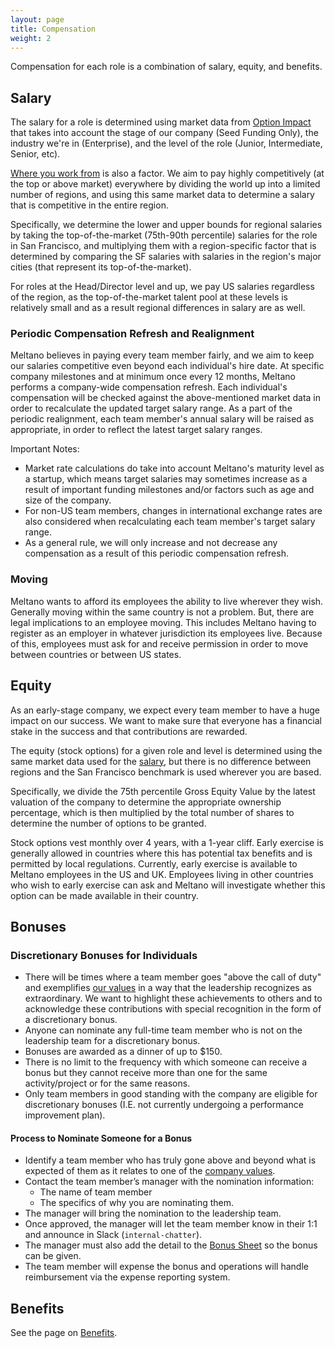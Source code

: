 ```yaml
---
layout: page
title: Compensation
weight: 2
---
```


Compensation for each role is a combination of salary, equity, and benefits.

## Salary

The salary for a role is determined using market data from [Option Impact](https://www.optionimpact.com/) that takes into account the stage of our company (Seed Funding Only), the industry we're in (Enterprise), and the level of the role (Junior, Intermediate, Senior, etc).

[Where you work from](/company/all-remote#where-we-hire) is also a factor.
We aim to pay highly competitively (at the top or above market) everywhere by
dividing the world up into a limited number of regions,
and using this same market data to determine a salary that is competitive in the entire region.

Specifically, we determine the lower and upper bounds for regional salaries by
taking the top-of-the-market (75th-90th percentile) salaries for the role in San Francisco, and
multiplying them with a region-specific factor that is determined by comparing the SF salaries with salaries in the region's major cities (that represent its top-of-the-market).

For roles at the Head/Director level and up, we pay US salaries regardless of the region,
as the top-of-the-market talent pool at these levels is relatively small and as a result regional differences in salary are as well.

### Periodic Compensation Refresh and Realignment

Meltano believes in paying every team member fairly, and we aim to keep our salaries competitive even beyond each individual's hire date. At specific company milestones and at minimum once every 12 months, Meltano performs a company-wide compensation refresh. Each individual's compensation will be checked against the above-mentioned market data in order to recalculate the updated target salary range. As a part of the periodic realignment, each team member's annual salary will be raised as appropriate, in order to reflect the latest target salary ranges.

Important Notes:

- Market rate calculations do take into account Meltano's maturity level as a startup, which means target salaries may sometimes increase as a result of important funding milestones and/or factors such as age and size of the company.
- For non-US team members, changes in international exchange rates are also considered when recalculating each team member's target salary range.
- As a general rule, we will only increase and not decrease any compensation as a result of this periodic compensation refresh.

### Moving

Meltano wants to afford its employees the ability to live wherever they wish.  Generally moving within the same country is not a problem.  But, there are legal implications to an employee moving.  This includes Meltano having to register as an employer in whatever jurisdiction its employees live.  Because of this, employees must ask for and receive permission in order to move between countries or between US states.

## Equity

As an early-stage company, we expect every team member to have a huge impact on our success. We want to make sure that everyone has a financial stake in the success and that contributions are rewarded.

The equity (stock options) for a given role and level is determined using the same market data used for the [salary](#salary), but there is no difference between regions and the San Francisco benchmark is used wherever you are based.

Specifically, we divide the 75th percentile Gross Equity Value by the latest valuation of the company to determine the appropriate ownership percentage, which is then multiplied by the total number of shares to determine the number of options to be granted.

Stock options vest monthly over 4 years, with a 1-year cliff. Early exercise is generally allowed in countries where this has potential tax benefits and is permitted by local regulations.  Currently, early exercise is available to Meltano employees in the US and UK.  Employees living in other countries who wish to early exercise can ask and Meltano will investigate whether this option can be made available in their country.

## Bonuses

### Discretionary Bonuses for Individuals

- There will be times where a team member goes "above the call of duty" and exemplifies [our values](/company/values) in a way that the leadership recognizes as extraordinary. We want to highlight these achievements to others and to acknowledge these contributions with special recognition in the form of a discretionary bonus.
- Anyone can nominate any full-time team member who is not on the leadership team for a discretionary bonus.
- Bonuses are awarded as a dinner of up to $150.
- There is no limit to the frequency with which someone can receive a
  bonus but they cannot receive more than one for the same activity/project or for the same reasons.
- Only team members in good standing with the company are eligible for discretionary bonuses (I.E. not currently undergoing a performance improvement plan).

#### Process to Nominate Someone for a Bonus

- Identify a team member who has truly gone above and beyond what is expected of them as it relates to one of the [company values](/company/values).
- Contact the team member’s manager with the nomination information:
  - The name of team member
  - The specifics of why you are nominating them.
- The manager will bring the nomination to the leadership team.
- Once approved, the manager will let the team member know in their 1:1 and announce in Slack (`internal-chatter`).
- The manager must also add the detail to the [Bonus Sheet](https://docs.google.com/spreadsheets/d/1uuiJj5tySFO6XtjnkiGV0mOuysU3N4xECp1aF8xLpEg/edit#gid=0) so the bonus can be given.
- The team member will expense the bonus and operations will handle reimbursement via the expense reporting system.

## Benefits

See the page on [Benefits](benefits).
